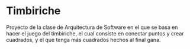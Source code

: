 # Timbiriche
Proyecto de la clase de Arquitectura de Software en el que se basa en hacer el juego del timbiriche, el cual consiste en conectar puntos y crear cuadrados, y el que tenga más cuadrados hechos al final gana.
